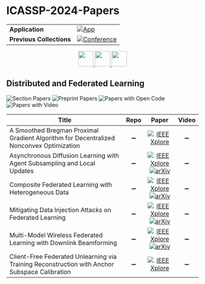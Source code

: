 # ICASSP-2024-Papers

<table>
    <tr>
        <td><strong>Application</strong></td>
        <td>
            <a href="https://huggingface.co/spaces/DmitryRyumin/NewEraAI-Papers" style="float:left;">
                <img src="https://img.shields.io/badge/🤗-NewEraAI--Papers-FFD21F.svg" alt="App" />
            </a>
        </td>
    </tr>
    <tr>
        <td><strong>Previous Collections</strong></td>
        <td>
            <a href="https://github.com/DmitryRyumin/ICASSP-2023-24-Papers/blob/main/README_2023.md">
                <img src="http://img.shields.io/badge/ICASSP-2023-0073AE.svg" alt="Conference">
            </a>
        </td>
    </tr>
</table>

<div align="center">
    <a href="https://github.com/DmitryRyumin/ICASSP-2023-24-Papers/blob/main/sections/2024/main/ASPS.md">
        <img src="https://cdn.jsdelivr.net/gh/DmitryRyumin/NewEraAI-Papers@main/images/left.svg" width="40" alt="" />
    </a>
    <a href="https://github.com/DmitryRyumin/ICASSP-2023-24-Papers/">
        <img src="https://cdn.jsdelivr.net/gh/DmitryRyumin/NewEraAI-Papers@main/images/home.svg" width="40" alt="" />
    </a>
    <a href="https://github.com/DmitryRyumin/ICASSP-2023-24-Papers/blob/main/sections/2024/main/MLSP.md">
        <img src="https://cdn.jsdelivr.net/gh/DmitryRyumin/NewEraAI-Papers@main/images/right.svg" width="40" alt="" />
    </a>
</div>

## Distributed and Federated Learning

![Section Papers](https://img.shields.io/badge/Section%20Papers-6-42BA16) ![Preprint Papers](https://img.shields.io/badge/Preprint%20Papers-4-b31b1b) ![Papers with Open Code](https://img.shields.io/badge/Papers%20with%20Open%20Code-0-1D7FBF) ![Papers with Video](https://img.shields.io/badge/Papers%20with%20Video-0-FF0000)

| **Title** | **Repo** | **Paper** | **Video** |
|-----------|:--------:|:---------:|:---------:|
| A Smoothed Bregman Proximal Gradient Algorithm for Decentralized Nonconvex Optimization | :heavy_minus_sign: | [![IEEE Xplore](https://img.shields.io/badge/IEEE-10448285-E4A42C.svg)](https://ieeexplore.ieee.org/document/10448285) | :heavy_minus_sign: |
| Asynchronous Diffusion Learning with Agent Subsampling and Local Updates | :heavy_minus_sign: | [![IEEE Xplore](https://img.shields.io/badge/IEEE-10447684-E4A42C.svg)](https://ieeexplore.ieee.org/document/10447684) <br /> [![arXiv](https://img.shields.io/badge/arXiv-2402.05529-b31b1b.svg)](https://arxiv.org/abs/2402.05529) | :heavy_minus_sign: |
| Composite Federated Learning with Heterogeneous Data | :heavy_minus_sign: | [![IEEE Xplore](https://img.shields.io/badge/IEEE-10447718-E4A42C.svg)](https://ieeexplore.ieee.org/document/10447718) <br /> [![arXiv](https://img.shields.io/badge/arXiv-2309.01795-b31b1b.svg)](https://arxiv.org/abs/2309.01795) | :heavy_minus_sign: |
| Mitigating Data Injection Attacks on Federated Learning | :heavy_minus_sign: | [![IEEE Xplore](https://img.shields.io/badge/IEEE-10446615-E4A42C.svg)](https://ieeexplore.ieee.org/document/10446615) <br /> [![arXiv](https://img.shields.io/badge/arXiv-2312.02102-b31b1b.svg)](https://arxiv.org/abs/2312.02102) | :heavy_minus_sign: |
| Multi-Model Wireless Federated Learning with Downlink Beamforming | :heavy_minus_sign: | [![IEEE Xplore](https://img.shields.io/badge/IEEE-10445815-E4A42C.svg)](https://ieeexplore.ieee.org/document/10445815) <br /> [![arXiv](https://img.shields.io/badge/arXiv-2312.13424-b31b1b.svg)](https://arxiv.org/abs/2312.13424) | :heavy_minus_sign: |
| Client-Free Federated Unlearning via Training Reconstruction with Anchor Subspace Calibration | :heavy_minus_sign: | [![IEEE Xplore](https://img.shields.io/badge/IEEE-10447085-E4A42C.svg)](https://ieeexplore.ieee.org/document/10447085) | :heavy_minus_sign: |
